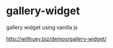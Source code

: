 gallery-widget
==============

gallery widget using vanilla js

http://willhuey.biz/demos/gallery-widget/
